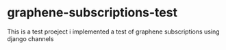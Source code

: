 # graphene-subscriptions-test
This is a test proeject i implemented a test of graphene subscriptions using django channels
